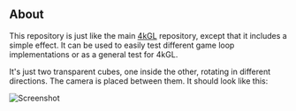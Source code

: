 
## About

This repository is just like the main [4kGL][] repository, except that it includes
a simple effect. It can be used to easily test different game loop
implementations or as a general test for 4kGL.

It's just two transparent cubes, one inside the other, rotating in
different directions. The camera is placed between them. It should
look like this:

![Screenshot](https://raw.github.com/Beluki/4kGL-Example/master/Screenshot/Screenshot.png)

[4kGL]: https://github.com/Beluki/4kGL

